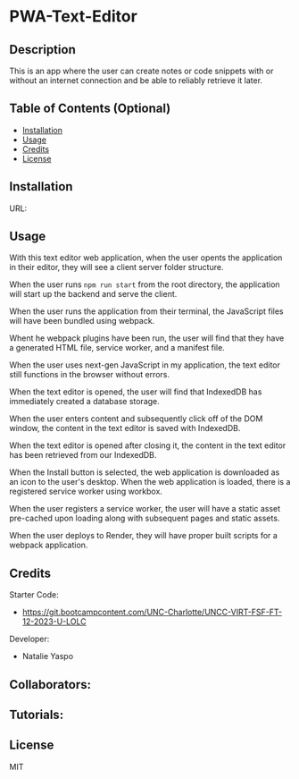 # PWA-Text-Editor

## Description

This is an app where the user can create notes or code snippets with or without an internet connection and be able to reliably retrieve it later.

## Table of Contents (Optional)

- [Installation](#installation)
- [Usage](#usage)
- [Credits](#credits)
- [License](#license)

## Installation

URL: 

## Usage

With this text editor web application, when the user opents the application in their editor, they will see a client server folder structure.

When the user runs `npm run start` from the root directory, the application will start up the backend and serve the client.

When the user runs the application from their terminal, the JavaScript files will have been bundled using webpack.

Whent he webpack plugins have been run, the user will find that they have a generated HTML file, service worker, and a manifest file.

When the user uses next-gen JavaScript in my application, the text editor still functions in the browser without errors.

When the text editor is opened, the user will find that IndexedDB has immediately created a database storage.

When the user enters content and subsequently click off of the DOM window, the content in the text editor is saved with IndexedDB.

When the text editor is opened after closing it, the content in the text editor has been retrieved from our IndexedDB.

When the Install button is selected, the web application is downloaded as an icon to the user's desktop.
When the web application is loaded, there is a registered service worker  using workbox.

When the user registers a service worker, the user will have a static asset pre-cached upon loading along with subsequent pages and static assets.

When the user deploys to Render, they will have proper built scripts for a webpack application.

## Credits

Starter Code: 
- https://git.bootcampcontent.com/UNC-Charlotte/UNCC-VIRT-FSF-FT-12-2023-U-LOLC

Developer:
- Natalie Yaspo

Collaborators:
- 

Tutorials:
- 

## License

MIT